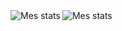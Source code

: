 <img align="left" alt="Mes stats" src="https://github-readme-stats.vercel.app/api?username=samplics&show_icons=true&hide_border=true" />
<img align="left" alt="Mes stats" src="https://github-readme-stats.vercel.app/api/top-langs/?username=samplics&theme=radical" />

